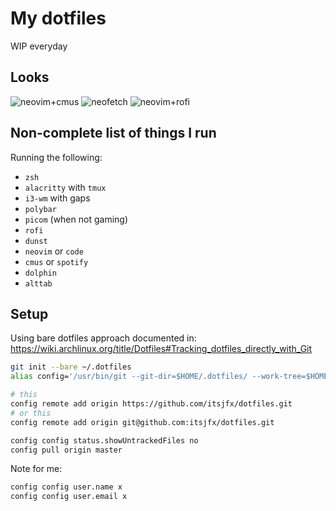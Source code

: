 # My dotfiles

WIP everyday

## Looks

![neovim+cmus](https://user-images.githubusercontent.com/13778935/215322103-ea4a3b29-99c4-4b25-b6a5-ad493c00d458.png)
![neofetch](https://user-images.githubusercontent.com/13778935/215322109-f126fd08-4383-4305-9f3c-93be0c255215.png)
![neovim+rofi](https://user-images.githubusercontent.com/13778935/215322634-a0ca1d25-4b28-463d-9fa3-32c8501ece6a.png)

## Non-complete list of things I run

Running the following:
* `zsh`
* `alacritty` with `tmux`
* `i3-wm` with gaps
* `polybar`
* `picom` (when not gaming)
* `rofi`
* `dunst`
* `neovim` or `code`
* `cmus` or `spotify`
* `dolphin`
* `alttab`

## Setup

Using bare dotfiles approach documented in: <https://wiki.archlinux.org/title/Dotfiles#Tracking_dotfiles_directly_with_Git>

```bash
git init --bare ~/.dotfiles
alias config='/usr/bin/git --git-dir=$HOME/.dotfiles/ --work-tree=$HOME'

# this
config remote add origin https://github.com/itsjfx/dotfiles.git
# or this
config remote add origin git@github.com:itsjfx/dotfiles.git

config config status.showUntrackedFiles no
config pull origin master
```

Note for me:

```bash
config config user.name x
config config user.email x
```
